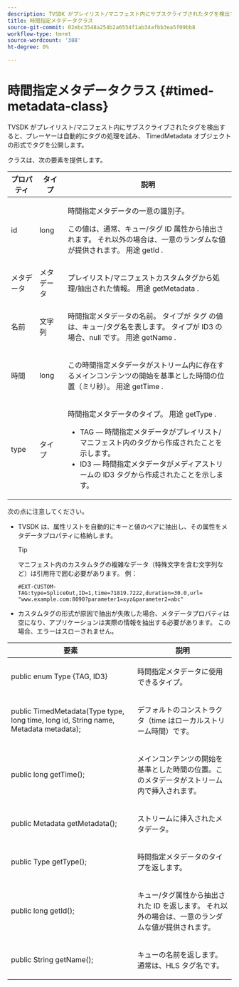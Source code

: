 ```yaml
---
description: TVSDK がプレイリスト/マニフェスト内にサブスクライブされたタグを検出すると、プレーヤーは自動的にタグの処理を試み、 TimedMetadata オブジェクトの形式でタグを公開します。
title: 時間指定メタデータクラス
source-git-commit: 02ebc3548a254b2a6554f1ab34afbb3ea5f09bb8
workflow-type: tm+mt
source-wordcount: '388'
ht-degree: 0%

---
```


# 時間指定メタデータクラス {#timed-metadata-class}

TVSDK がプレイリスト/マニフェスト内にサブスクライブされたタグを検出すると、プレーヤーは自動的にタグの処理を試み、 TimedMetadata オブジェクトの形式でタグを公開します。

クラスは、次の要素を提供します。

<table id="table_FFC56AC5B1E04DA99C9309C0223ABA90"> 
 <thead> 
  <tr> 
   <th colname="col1" class="entry"> プロパティ </th> 
   <th colname="col02" class="entry"> タイプ </th> 
   <th colname="col2" class="entry"> 説明 </th> 
  </tr> 
 </thead>
 <tbody> 
  <tr> 
   <td colname="col1"> <span class="codeph"> id </span> </td> 
   <td colname="col02"> long </td> 
   <td colname="col2"> <p>時間指定メタデータの一意の識別子。 </p> <p>この値は、通常、キュー/タグ ID 属性から抽出されます。 それ以外の場合は、一意のランダムな値が提供されます。 用途 <span class="codeph"> getId </span>. </p> </td> 
  </tr> 
  <tr> 
   <td colname="col1"> <span class="codeph"> メタデータ </span> </td> 
   <td colname="col02"> メタデータ </td> 
   <td colname="col2"> <p>プレイリスト/マニフェストカスタムタグから処理/抽出された情報。 用途 <span class="codeph"> getMetadata </span>. </p> </td> 
  </tr> 
  <tr> 
   <td colname="col1"> <span class="codeph"> 名前 </span> </td> 
   <td colname="col02"> 文字列 </td> 
   <td colname="col2"> <p>時間指定メタデータの名前。 タイプが <span class="codeph"> タグ </span>の値は、キュー/タグ名を表します。 タイプが <span class="codeph"> ID3 </span>の場合、null です。 用途 <span class="codeph"> getName </span>. </p> </td> 
  </tr> 
  <tr> 
   <td colname="col1"> <span class="codeph"> 時間 </span> </td> 
   <td colname="col02"> long </td> 
   <td colname="col2"> <p>この時間指定メタデータがストリーム内に存在するメインコンテンツの開始を基準とした時間の位置（ミリ秒）。 用途 <span class="codeph"> getTime </span>. </p> </td> 
  </tr> 
  <tr> 
   <td colname="col1"> <span class="codeph"> type </span> </td> 
   <td colname="col02"> タイプ </td> 
   <td colname="col2"> <p>時間指定メタデータのタイプ。 用途 <span class="codeph"> getType </span>. 
     <ul id="ul_70FBFB33E9F846D8B38592560CCE9560"> 
      <li id="li_739D30561BFB4D9B97DF212E4880BA2C">TAG — 時間指定メタデータがプレイリスト/マニフェスト内のタグから作成されたことを示します。 </li> 
      <li id="li_E785E1DEF1CC4D9DBE7764E5D05EFAFC">ID3 — 時間指定メタデータがメディアストリームの ID3 タグから作成されたことを示します。 </li> 
     </ul> </p> </td> 
  </tr> 
 </tbody> 
</table>

<!--<a id="section_737CC47997F74F80A3C5C6171ADE120E"></a>-->

次の点に注意してください。

* TVSDK は、属性リストを自動的にキーと値のペアに抽出し、その属性をメタデータプロパティに格納します。

  >[!TIP]
  >
  >マニフェスト内のカスタムタグの複雑なデータ（特殊文字を含む文字列など）は引用符で囲む必要があります。 例：
  >
  >```
  >#EXT-CUSTOM-TAG:type=SpliceOut,ID=1,time=71819.7222,duration=30.0,url= 
  >"www.example.com:8090?parameter1=xyz&parameter2=abc"
  >```
  >

* カスタムタグの形式が原因で抽出が失敗した場合、メタデータプロパティは空になり、アプリケーションは実際の情報を抽出する必要があります。 この場合、エラーはスローされません。

<table id="table_1BAE98BF23F641A3A5709EBE37B327F6"> 
 <thead> 
  <tr> 
   <th colname="col1" class="entry"> 要素 </th> 
   <th colname="col2" class="entry"> 説明 </th> 
  </tr> 
 </thead>
 <tbody> 
  <tr> 
   <td colname="col1"> <span class="codeph"> public enum Type {TAG, ID3} </span> </td> 
   <td colname="col2"> <p>時間指定メタデータに使用できるタイプ。 </p> </td> 
  </tr> 
  <tr> 
   <td colname="col1"> <span class="codeph"> public TimedMetadata(Type type, long time, long id, String name, Metadata metadata); </span> </td> 
   <td colname="col2"> <p>デフォルトのコンストラクタ（time はローカルストリーム時間）です。 </p> </td> 
  </tr> 
  <tr> 
   <td colname="col1"> <span class="codeph"> public long getTime(); </span> </td> 
   <td colname="col2"> <p>メインコンテンツの開始を基準とした時間の位置。このメタデータがストリーム内で挿入されます。 </p> </td> 
  </tr> 
  <tr> 
   <td colname="col1"> <span class="codeph"> public Metadata getMetadata(); </span> </td> 
   <td colname="col2"> <p>ストリームに挿入されたメタデータ。 </p> </td> 
  </tr> 
  <tr> 
   <td colname="col1"> <span class="codeph"> public Type getType(); </span> </td> 
   <td colname="col2"> <p>時間指定メタデータのタイプを返します。 </p> </td> 
  </tr> 
  <tr> 
   <td colname="col1"> <span class="codeph"> public long getId(); </span> </td> 
   <td colname="col2"> <p>キュー/タグ属性から抽出された ID を返します。 それ以外の場合は、一意のランダムな値が提供されます。 </p> </td> 
  </tr> 
  <tr> 
   <td colname="col1"> <span class="codeph"> public String getName(); </span> </td> 
   <td colname="col2"> <p>キューの名前を返します。通常は、HLS タグ名です。 </p> </td> 
  </tr> 
 </tbody> 
</table>
